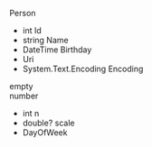 ﻿Person
- int Id
- string Name
- DateTime Birthday
- Uri
- System.Text.Encoding Encoding

empty  
number
- int n
- double? scale
- DayOfWeek
